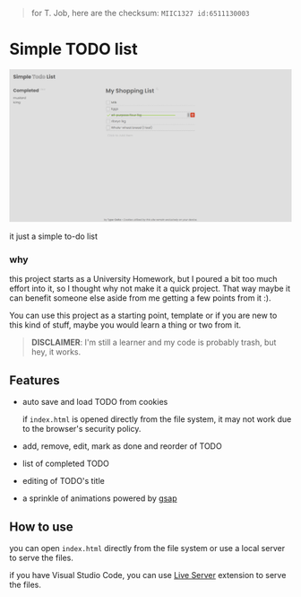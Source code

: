 > for T. Job, here are the checksum: `MIIC1327 id:6511130003`

# Simple TODO list

![showcase](./resources/showcase.png)

it just a simple to-do list

### why

this project starts as a University Homework, but I poured a bit too much effort into it,
so I thought why not make it a quick project.
That way maybe it can benefit someone else aside from me getting a few points from it :).

You can use this project as a starting point, template or if you are new to this kind of stuff,
maybe you would learn a thing or two from it.

> **DISCLAIMER**: I'm still a learner and my code is probably trash, but hey, it works.

## Features

- auto save and load TODO from cookies

   if `index.html` is opened directly from the file system, it may not work due to the browser's security policy.
- add, remove, edit, mark as done and reorder of TODO
- list of completed TODO
- editing of TODO's title
- a sprinkle of animations powered by [gsap](https://gsap.com)


## How to use

you can open `index.html` directly from the file system or use a local server to serve the files.

if you have Visual Studio Code, you can use [Live Server](https://marketplace.visualstudio.com/items?itemName=ritwickdey.LiveServer) extension to serve the files.

